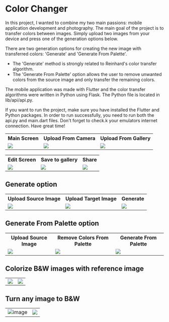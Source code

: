 # Color Changer

In this project, I wanted to combine my two main passions: mobile application development and photography. The main goal of the project is to transfer colors between images. Simply upload two images from your device and press one of the generation options below.

There are two generation options for creating the new image with transferred colors: 'Generate' and 'Generate From Palette'.

* The 'Generate' method is strongly related to Reinhard's color transfer algorithm.
* The 'Generate From Palette' option allows the user to remove unwanted colors from the source image and only transfer the remaining colors.

The mobile application was made with Flutter and the color transfer algorithms were written in Python using Flask. The Python file is located in lib/api/api.py.

If you want to run the project, make sure you have installed the Flutter and Python packages. In order to run successfully, you need to run both the api.py and main.dart files. Don't forget to check.k your emulators internet connection. Have great time!

<table>
	<tbody width="100%">
		<tr>
			<th>Main Screen</th>	
			<th>Upload From Camera</th>	
			<th>Upload From Gallery</th>
		</tr>
		<tr>
			<td>
				<img src="https://github.com/buraktahap/color_changer/assets/56032031/46a53b78-ebbf-4ce5-8110-c3ca797f620c"></img>
			</td>
			<td>
				<img src="https://github.com/buraktahap/color_changer/assets/56032031/b3e7cdbe-0cfb-4794-b91b-6af2aeaa8682"></img>
			</td>
			<td>
			<img src="https://github.com/buraktahap/color_changer/assets/56032031/84de561c-467e-4608-851d-2c58efeadcab"></img>
			</td>
		</tr>
  	</tbody>
</table>

<table>
	<tbody width="100%">
		<tr>
			<th>Edit Screen</th>	
			<th>Save to gallery</th>	
			<th>Share</th>
		</tr>
		<tr>
			<td>
				<img src="https://github.com/buraktahap/color_changer/assets/56032031/30386c94-735c-4d30-8e52-c26e27e80b1a"></img>
			</td>
			<td>
				<img src="https://github.com/buraktahap/color_changer/assets/56032031/7f6d79b5-8fab-4beb-8a63-b2d2b17a301c"></img>
			</td>
			<td>
			<img src="https://github.com/buraktahap/color_changer/assets/56032031/6f63977f-040c-48b6-aee3-7839ee2579d7"></img>
			</td>
		</tr>
  	</tbody>
</table>

## Generate option

<table>
	<tbody width="100%">
		<tr>
			<th>Upload Source Image</th>	
			<th>Upload Target Image</th>	
			<th>Generate</th>
		</tr>
		<tr>
			<td>
				<img src="https://github.com/buraktahap/color_changer/assets/56032031/a3dfe398-f02a-4f84-85f7-08e2ca5c4837"></img>
			</td>
			<td>
				<img src="https://github.com/buraktahap/color_changer/assets/56032031/6d38e7a2-3732-4960-8de4-e7933652d8b8"></img>
			</td>
			<td>
			<img src="https://github.com/buraktahap/color_changer/assets/56032031/fb30e63f-7548-4dee-a582-ada9f7f4470a"></img>
			</td>
		</tr>
  	</tbody>
</table>

## Generate From Palette option

<table>
	<tbody width="100%">
		<tr>
			<th>Upload Source Image</th>	
			<th>Remove Colors From Palette</th>	
			<th>Generate From Palette</th>
		</tr>
		<tr>
			<td>
				<img src="https://github.com/buraktahap/color_changer/assets/56032031/46903377-4c6f-498a-95b6-1801323cd5e7"></img>
			</td>
			<td>
				<img src="https://github.com/buraktahap/color_changer/assets/56032031/c329e088-2598-41da-80ff-56f5810e1b8b"></img>
			</td>
			<td>
			<img src="https://github.com/buraktahap/color_changer/assets/56032031/f6835d13-5a2b-4015-a714-5d49aa56c9c5"></img>
			</td>
		</tr>
  	</tbody>
</table>

## Colorize B&W images with reference image

<table>
	<tbody>
		<tr>
			<td>
				<img src="https://github.com/buraktahap/color_changer/assets/56032031/aabb7066-51dd-44e0-9b8f-682b112f0161"></img>
			</td>
			<td>
				<img src="https://github.com/buraktahap/color_changer/assets/56032031/9afd04cd-ec90-4d7d-bbcf-e830eefdcd64"></img>
			</td>
		</tr>
  	</tbody>
</table>

## Turn any image to B&W

<table>
	<tbody>
		<tr>
			<td>
				<img alt="image" src="https://github.com/buraktahap/color_changer/assets/56032031/8adfe7b9-9370-4e05-b71a-d492428ce3a9"></img>
			</td>
			<td>
				<img src="https://github.com/buraktahap/color_changer/assets/56032031/8a9001d9-537c-4e4b-b1e4-744a90d900ff"></img>
			</td>
		</tr>
  	</tbody>
</table>




